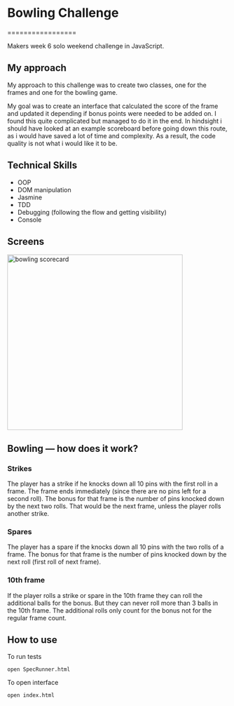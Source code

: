 
# Bowling Challenge
=================

Makers week 6 solo weekend challenge in JavaScript.

## My approach

My approach to this challenge was to create two classes, one for the frames and one for the bowling game. 

My goal was to create an interface that calculated the score of the frame and updated it depending if bonus points were needed to be added on. I found this quite complicated but managed to do it in the end. In hindsight i should have looked at an example scoreboard before going down this route, as i would have saved a lot of time and complexity. As a result, the code quality is not what i would like it to be.

## Technical Skills

- OOP
- DOM manipulation
- Jasmine
- TDD
- Debugging (following the flow and getting visibility)
- Console

## Screens

<img alt ='bowling scorecard' src =""  width="400px" style="display: block;">

## Bowling — how does it work?

### Strikes

The player has a strike if he knocks down all 10 pins with the first roll in a frame. The frame ends immediately (since there are no pins left for a second roll). The bonus for that frame is the number of pins knocked down by the next two rolls. That would be the next frame, unless the player rolls another strike.

### Spares

The player has a spare if the knocks down all 10 pins with the two rolls of a frame. The bonus for that frame is the number of pins knocked down by the next roll (first roll of next frame).

### 10th frame

If the player rolls a strike or spare in the 10th frame they can roll the additional balls for the bonus. But they can never roll more than 3 balls in the 10th frame. The additional rolls only count for the bonus not for the regular frame count.

## How to use

To run tests
```
open SpecRunner.html
```
To open interface
```
open index.html
```